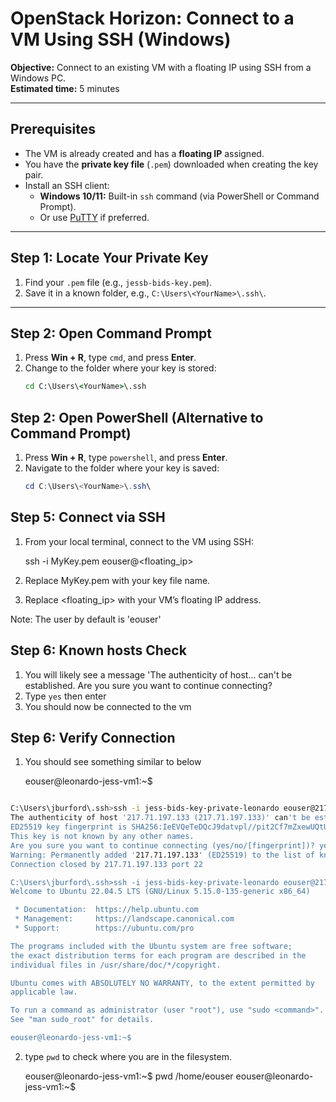 # OpenStack Horizon: Connect to a VM Using SSH (Windows)

**Objective:** Connect to an existing VM with a floating IP using SSH from a Windows PC.  
**Estimated time:** 5 minutes

---

## Prerequisites
- The VM is already created and has a **floating IP** assigned.
- You have the **private key file** (`.pem`) downloaded when creating the key pair.
- Install an SSH client:
  - **Windows 10/11:** Built-in `ssh` command (via PowerShell or Command Prompt).
  - Or use [PuTTY](https://www.putty.org/) if preferred.

---

## Step 1: Locate Your Private Key
1. Find your `.pem` file (e.g., `jessb-bids-key.pem`).
2. Save it in a known folder, e.g., `C:\Users\<YourName>\.ssh\`.

---

## Step 2: Open Command Prompt
1. Press **Win + R**, type `cmd`, and press **Enter**.
2. Change to the folder where your key is stored:
   ```cmd
   cd C:\Users\<YourName>\.ssh


## Step 2: Open PowerShell (Alternative to Command Prompt)
1. Press **Win + R**, type `powershell`, and press **Enter**.
2. Navigate to the folder where your key is saved:
   ```powershell
   cd C:\Users\<YourName>\.ssh\


## Step 5: Connect via SSH
1. From your local terminal, connect to the VM using SSH:
   
   ssh -i MyKey.pem eouser@<floating_ip>

2. Replace MyKey.pem with your key file name.

3. Replace <floating_ip> with your VM’s floating IP address.

Note: The user by default is 'eouser'


## Step 6: Known hosts Check

1. You will likely see a message 'The authenticity of host... can't be established. Are you sure you want to continue connecting?
2. Type `yes` then enter
3. You should now be connected to the vm



## Step 6: Verify Connection

1. You should see something similar to below

   eouser@leonardo-jess-vm1:~$

```bash

C:\Users\jburford\.ssh>ssh -i jess-bids-key-private-leonardo eouser@217.71.197.133
The authenticity of host '217.71.197.133 (217.71.197.133)' can't be established.
ED25519 key fingerprint is SHA256:IeEVQeTeDQcJ9datvpl//pit2Cf7mZxewUQtU5WUrxU.
This key is not known by any other names.
Are you sure you want to continue connecting (yes/no/[fingerprint])? yes
Warning: Permanently added '217.71.197.133' (ED25519) to the list of known hosts.
Connection closed by 217.71.197.133 port 22

C:\Users\jburford\.ssh>ssh -i jess-bids-key-private-leonardo eouser@217.71.197.133
Welcome to Ubuntu 22.04.5 LTS (GNU/Linux 5.15.0-135-generic x86_64)

 * Documentation:  https://help.ubuntu.com
 * Management:     https://landscape.canonical.com
 * Support:        https://ubuntu.com/pro

The programs included with the Ubuntu system are free software;
the exact distribution terms for each program are described in the
individual files in /usr/share/doc/*/copyright.

Ubuntu comes with ABSOLUTELY NO WARRANTY, to the extent permitted by
applicable law.

To run a command as administrator (user "root"), use "sudo <command>".
See "man sudo_root" for details.

eouser@leonardo-jess-vm1:~$

```
   
2. type `pwd` to check where you are in the filesystem.

   eouser@leonardo-jess-vm1:~$ pwd
   /home/eouser
   eouser@leonardo-jess-vm1:~$



